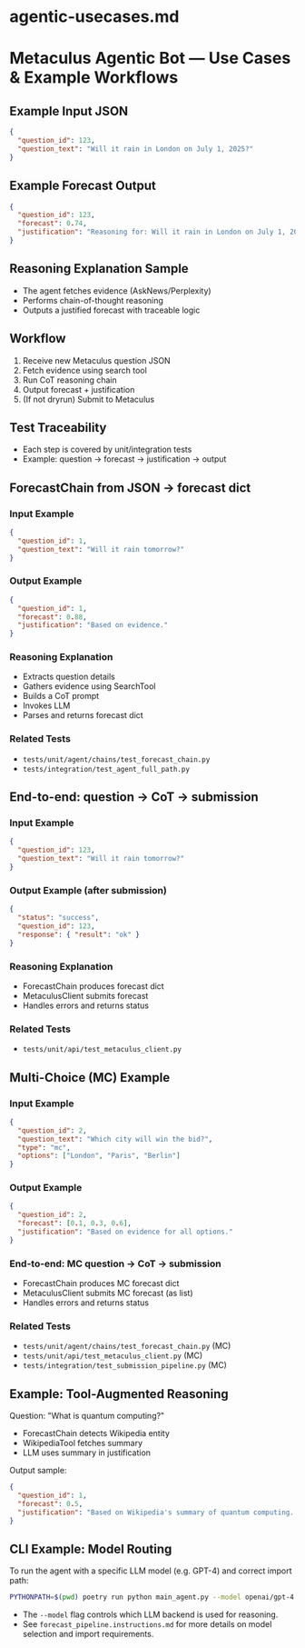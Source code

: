 # agentic-usecases.md

# Metaculus Agentic Bot — Use Cases & Example Workflows

## Example Input JSON

```json
{
  "question_id": 123,
  "question_text": "Will it rain in London on July 1, 2025?"
}
```

## Example Forecast Output

```json
{
  "question_id": 123,
  "forecast": 0.74,
  "justification": "Reasoning for: Will it rain in London on July 1, 2025? based on evidence. Evidence: Evidence for: Will it rain in London on July 1, 2025? (stubbed)"
}
```

## Reasoning Explanation Sample

- The agent fetches evidence (AskNews/Perplexity)
- Performs chain-of-thought reasoning
- Outputs a justified forecast with traceable logic

## Workflow

1. Receive new Metaculus question JSON
2. Fetch evidence using search tool
3. Run CoT reasoning chain
4. Output forecast + justification
5. (If not dryrun) Submit to Metaculus

## Test Traceability

- Each step is covered by unit/integration tests
- Example: question → forecast → justification → output

## ForecastChain from JSON → forecast dict

### Input Example

```json
{
  "question_id": 1,
  "question_text": "Will it rain tomorrow?"
}
```

### Output Example

```json
{
  "question_id": 1,
  "forecast": 0.88,
  "justification": "Based on evidence."
}
```

### Reasoning Explanation

- Extracts question details
- Gathers evidence using SearchTool
- Builds a CoT prompt
- Invokes LLM
- Parses and returns forecast dict

### Related Tests

- `tests/unit/agent/chains/test_forecast_chain.py`
- `tests/integration/test_agent_full_path.py`

## End-to-end: question → CoT → submission

### Input Example

```json
{
  "question_id": 123,
  "question_text": "Will it rain tomorrow?"
}
```

### Output Example (after submission)

```json
{
  "status": "success",
  "question_id": 123,
  "response": { "result": "ok" }
}
```

### Reasoning Explanation

- ForecastChain produces forecast dict
- MetaculusClient submits forecast
- Handles errors and returns status

### Related Tests

- `tests/unit/api/test_metaculus_client.py`

## Multi-Choice (MC) Example

### Input Example

```json
{
  "question_id": 2,
  "question_text": "Which city will win the bid?",
  "type": "mc",
  "options": ["London", "Paris", "Berlin"]
}
```

### Output Example

```json
{
  "question_id": 2,
  "forecast": [0.1, 0.3, 0.6],
  "justification": "Based on evidence for all options."
}
```

### End-to-end: MC question → CoT → submission

- ForecastChain produces MC forecast dict
- MetaculusClient submits MC forecast (as list)
- Handles errors and returns status

### Related Tests

- `tests/unit/agent/chains/test_forecast_chain.py` (MC)
- `tests/unit/api/test_metaculus_client.py` (MC)
- `tests/integration/test_submission_pipeline.py` (MC)

## Example: Tool-Augmented Reasoning

Question: "What is quantum computing?"

- ForecastChain detects Wikipedia entity
- WikipediaTool fetches summary
- LLM uses summary in justification

Output sample:

```json
{
  "question_id": 1,
  "forecast": 0.5,
  "justification": "Based on Wikipedia's summary of quantum computing..."
}
```

## CLI Example: Model Routing

To run the agent with a specific LLM model (e.g. GPT-4) and correct import path:

```bash
PYTHONPATH=$(pwd) poetry run python main_agent.py --model openai/gpt-4 --mode batch --dryrun
```

- The `--model` flag controls which LLM backend is used for reasoning.
- See `forecast_pipeline.instructions.md` for more details on model selection and import requirements.

